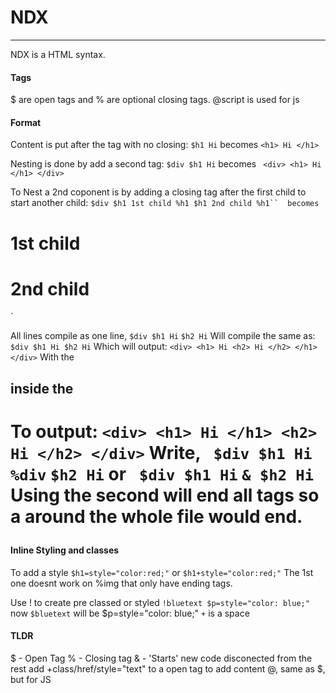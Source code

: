 # NDX
***
NDX is a HTML syntax.
#### Tags
$ are open tags and % are optional closing tags.
@script is used for js
#### Format

Content is put after the tag with no closing:
`$h1 Hi` becomes ` <h1> Hi </h1> `

Nesting is done by add a second tag:
`$div $h1 Hi` 
becomes 
` <div> <h1> Hi </h1> </div>`

To Nest a 2nd coponent is by adding a closing tag after the first child to start another child:
`$div $h1 1st child %h1 $h1 2nd child %h1`` 
becomes 
` <div> <h1> 1st child </h1> <h1> 2nd child </h1> </div>`

All lines compile as one line,
` $div $h1 Hi `
` $h2 Hi `
Will compile the same as: ` $div $h1 Hi $h2 Hi ` 
Which will output:  ` <div> <h1> Hi <h2> Hi </h2> </h1> </div> `
With the <h2> inside the <h1>
To output:  ` <div> <h1> Hi </h1> <h2> Hi </h2> </div> `
Write,
` $div $h1 Hi %div`
` $h2 Hi `
or 
` $div $h1 Hi`
` & $h2 Hi `
Using the second will end all tags so a <html> around the whole file would end.

#### Inline Styling and classes
To add a style  `$h1=style="color:red;"` or `$h1+style="color:red;"`
The 1st one doesnt work on %img that only have ending tags.

Use ! to create pre classed or styled
`!bluetext $p=style="color: blue;"`
now `$bluetext` will be $p=style="color: blue;"
`+` is a space
#### TLDR

$ - Open Tag
% - Closing tag
& - 'Starts' new code disconected from the rest 
add +class/href/style="text" to a open tag to add content
@, same as $, but for JS
